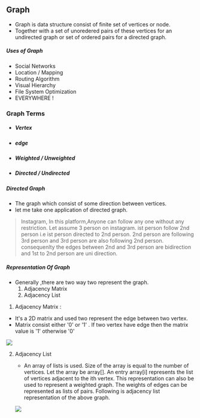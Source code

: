 ## Graph

- Graph is data structure consist of finite set of vertices or node.
- Together with a set of unoredered pairs of these vertices for an undirected graph or set of ordered pairs for a directed graph.

##### Uses of Graph

- Social Networks
- Location / Mapping
- Routing Algorithm
- Visual Hierarchy
- File System Optimization
- EVERYWHERE !

### Graph Terms

- ##### Vertex 
- ##### edge
- ##### Weighted / Unweighted
- ##### Directed / Undirected

##### Directed Graph
- The graph which consist of some direction between vertices.
- let me take one application of directed graph.
> Instagram, 
> In this platform,Anyone can follow any one without any restriction. Let assume 3 person on instagram. ist person follow 2nd person i.e ist person directed to 2nd person. 2nd person are following 3rd person and 3rd person are also following 2nd person. consequenlty the edges between 2nd and 3rd person are bidirection and 1st to 2nd person are uni direction.

##### Representation Of Graph

- Generally ,there are two way two represent the graph.
    1. Adjacency Matrix
    2. Adjacency List

1. Adjacency Matrix :
  - It's a 2D matrix and used two represent the edge between two vertex.
  - Matrix consist either '0' or '1' . If two vertex have edge then the matrix value is '1' otherwise '0'

  ![](https://media.geeksforgeeks.org/wp-content/uploads/adjacencymatrix.png)

2. Adjacency List
   - An array of lists is used. Size of the array is equal to the number of vertices. Let the array be array[]. An entry array[i] represents the list of vertices adjacent to the ith vertex. This representation can also be used to represent a weighted graph. The weights of edges can be represented as lists of pairs. Following is adjacency list representation of the above graph.

   ![](https://media.geeksforgeeks.org/wp-content/uploads/listadjacency.png)